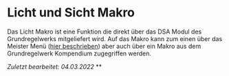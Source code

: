 # Licht und Sicht Makro
Das Licht Makro ist eine Funktion die direkt über das DSA Modul des Grundregelwerks mitgeliefert wird. 
Auf das Makro kann zum einen über das Meister Menü ([hier beschrieben](de-Meister-Menue-Szeneneinstellungen)) aber auch über ein Makro aus dem Grundregelwerk Kompendium zugegriffen werden.



*Zuletzt bearbeitet: 04.03.2022*
**